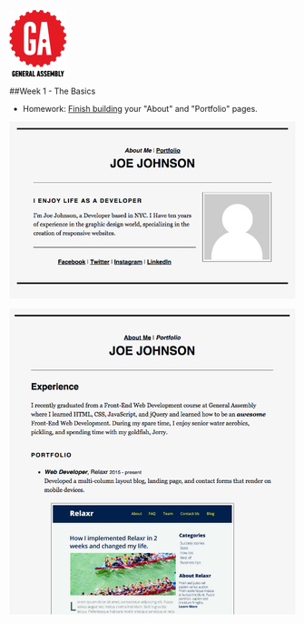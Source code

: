 ![GeneralAssemb.ly](https://raw.githubusercontent.com/GA-Chicago-FEWD6/resources/master/images/icons/ga.png "GeneralAssemb.ly")

##Week 1 - The Basics

* Homework: [Finish building](Assignment/README.md) your "About" and "Portfolio" pages.  

![Joe's About](Assignment/about_me_deliverable.png)

![Joe's Portfolio](Assignment/portfolio_deliverable.png)

